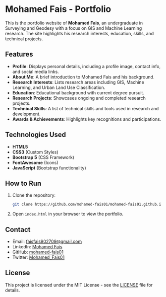# Mohamed Fais - Portfolio

This is the portfolio website of **Mohamed Fais**, an undergraduate in Surveying and Geodesy with a focus on GIS and Machine Learning research. The site highlights his research interests, education, skills, and technical projects.

## Features

- **Profile**: Displays personal details, including a profile image, contact info, and social media links.
- **About Me**: A brief introduction to Mohamed Fais and his background.
- **Research Interests**: Lists research areas including GIS, Machine Learning, and Urban Land Use Classification.
- **Education**: Educational background with current degree pursuit.
- **Research Projects**: Showcases ongoing and completed research projects.
- **Technical Skills**: A list of technical skills and tools used in research and development.
- **Awards & Achievements**: Highlights key recognitions and participations.

## Technologies Used

- **HTML5**
- **CSS3** (Custom Styles)
- **Bootstrap 5** (CSS Framework)
- **FontAwesome** (Icons)
- **JavaScript** (Bootstrap functionality)

## How to Run

1. Clone the repository:
    ```bash
    git clone https://github.com/mohamed-fais01/mohamed-fais01.github.io.git
    ```

2. Open `index.html` in your browser to view the portfolio.

## Contact

- Email: [faisfais902709@gmail.com](mailto:faisfais902709@gmail.com)
- LinkedIn: [Mohamed Fais](https://linkedin.com/in/mohamed-fais01)
- GitHub: [mohamed-fais01](https://github.com/mohamed-fais01)
- Twitter: [Mohamed_Fais01](https://twitter.com/Mohamed_Fais01)

## License

This project is licensed under the MIT License - see the [LICENSE](LICENSE) file for details.
